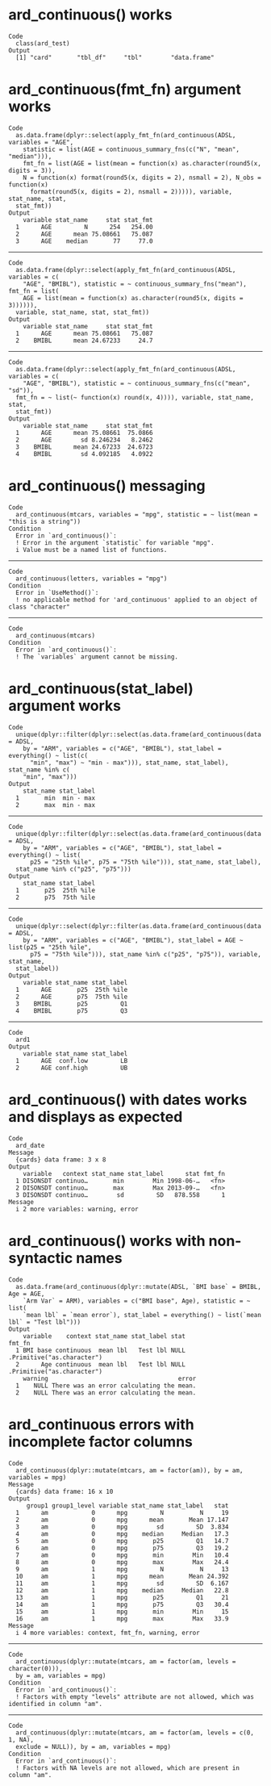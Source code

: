 # ard_continuous() works

    Code
      class(ard_test)
    Output
      [1] "card"       "tbl_df"     "tbl"        "data.frame"

# ard_continuous(fmt_fn) argument works

    Code
      as.data.frame(dplyr::select(apply_fmt_fn(ard_continuous(ADSL, variables = "AGE",
        statistic = list(AGE = continuous_summary_fns(c("N", "mean", "median"))),
        fmt_fn = list(AGE = list(mean = function(x) as.character(round5(x, digits = 3)),
        N = function(x) format(round5(x, digits = 2), nsmall = 2), N_obs = function(x)
          format(round5(x, digits = 2), nsmall = 2))))), variable, stat_name, stat,
      stat_fmt))
    Output
        variable stat_name     stat stat_fmt
      1      AGE         N      254   254.00
      2      AGE      mean 75.08661   75.087
      3      AGE    median       77     77.0

---

    Code
      as.data.frame(dplyr::select(apply_fmt_fn(ard_continuous(ADSL, variables = c(
        "AGE", "BMIBL"), statistic = ~ continuous_summary_fns("mean"), fmt_fn = list(
        AGE = list(mean = function(x) as.character(round5(x, digits = 3)))))),
      variable, stat_name, stat, stat_fmt))
    Output
        variable stat_name     stat stat_fmt
      1      AGE      mean 75.08661   75.087
      2    BMIBL      mean 24.67233     24.7

---

    Code
      as.data.frame(dplyr::select(apply_fmt_fn(ard_continuous(ADSL, variables = c(
        "AGE", "BMIBL"), statistic = ~ continuous_summary_fns(c("mean", "sd")),
      fmt_fn = ~ list(~ function(x) round(x, 4)))), variable, stat_name, stat,
      stat_fmt))
    Output
        variable stat_name     stat stat_fmt
      1      AGE      mean 75.08661  75.0866
      2      AGE        sd 8.246234   8.2462
      3    BMIBL      mean 24.67233  24.6723
      4    BMIBL        sd 4.092185   4.0922

# ard_continuous() messaging

    Code
      ard_continuous(mtcars, variables = "mpg", statistic = ~ list(mean = "this is a string"))
    Condition
      Error in `ard_continuous()`:
      ! Error in the argument `statistic` for variable "mpg".
      i Value must be a named list of functions.

---

    Code
      ard_continuous(letters, variables = "mpg")
    Condition
      Error in `UseMethod()`:
      ! no applicable method for 'ard_continuous' applied to an object of class "character"

---

    Code
      ard_continuous(mtcars)
    Condition
      Error in `ard_continuous()`:
      ! The `variables` argument cannot be missing.

# ard_continuous(stat_label) argument works

    Code
      unique(dplyr::filter(dplyr::select(as.data.frame(ard_continuous(data = ADSL,
        by = "ARM", variables = c("AGE", "BMIBL"), stat_label = everything() ~ list(c(
          "min", "max") ~ "min - max"))), stat_name, stat_label), stat_name %in% c(
        "min", "max")))
    Output
        stat_name stat_label
      1       min  min - max
      2       max  min - max

---

    Code
      unique(dplyr::filter(dplyr::select(as.data.frame(ard_continuous(data = ADSL,
        by = "ARM", variables = c("AGE", "BMIBL"), stat_label = everything() ~ list(
          p25 = "25th %ile", p75 = "75th %ile"))), stat_name, stat_label),
      stat_name %in% c("p25", "p75")))
    Output
        stat_name stat_label
      1       p25  25th %ile
      2       p75  75th %ile

---

    Code
      unique(dplyr::select(dplyr::filter(as.data.frame(ard_continuous(data = ADSL,
        by = "ARM", variables = c("AGE", "BMIBL"), stat_label = AGE ~ list(p25 = "25th %ile",
          p75 = "75th %ile"))), stat_name %in% c("p25", "p75")), variable, stat_name,
      stat_label))
    Output
        variable stat_name stat_label
      1      AGE       p25  25th %ile
      2      AGE       p75  75th %ile
      3    BMIBL       p25         Q1
      4    BMIBL       p75         Q3

---

    Code
      ard1
    Output
        variable stat_name stat_label
      1      AGE  conf.low         LB
      2      AGE conf.high         UB

# ard_continuous() with dates works and displays as expected

    Code
      ard_date
    Message
      {cards} data frame: 3 x 8
    Output
        variable   context stat_name stat_label      stat fmt_fn
      1 DISONSDT continuo…       min        Min 1998-06-…   <fn>
      2 DISONSDT continuo…       max        Max 2013-09-…   <fn>
      3 DISONSDT continuo…        sd         SD   878.558      1
    Message
      i 2 more variables: warning, error

# ard_continuous() works with non-syntactic names

    Code
      as.data.frame(ard_continuous(dplyr::mutate(ADSL, `BMI base` = BMIBL, Age = AGE,
        `Arm Var` = ARM), variables = c("BMI base", Age), statistic = ~ list(
        `mean lbl` = `mean error`), stat_label = everything() ~ list(`mean lbl` = "Test lbl")))
    Output
        variable    context stat_name stat_label stat                     fmt_fn
      1 BMI base continuous  mean lbl   Test lbl NULL .Primitive("as.character")
      2      Age continuous  mean lbl   Test lbl NULL .Primitive("as.character")
        warning                                    error
      1    NULL There was an error calculating the mean.
      2    NULL There was an error calculating the mean.

# ard_continuous errors with incomplete factor columns

    Code
      ard_continuous(dplyr::mutate(mtcars, am = factor(am)), by = am, variables = mpg)
    Message
      {cards} data frame: 16 x 10
    Output
         group1 group1_level variable stat_name stat_label   stat
      1      am            0      mpg         N          N     19
      2      am            0      mpg      mean       Mean 17.147
      3      am            0      mpg        sd         SD  3.834
      4      am            0      mpg    median     Median   17.3
      5      am            0      mpg       p25         Q1   14.7
      6      am            0      mpg       p75         Q3   19.2
      7      am            0      mpg       min        Min   10.4
      8      am            0      mpg       max        Max   24.4
      9      am            1      mpg         N          N     13
      10     am            1      mpg      mean       Mean 24.392
      11     am            1      mpg        sd         SD  6.167
      12     am            1      mpg    median     Median   22.8
      13     am            1      mpg       p25         Q1     21
      14     am            1      mpg       p75         Q3   30.4
      15     am            1      mpg       min        Min     15
      16     am            1      mpg       max        Max   33.9
    Message
      i 4 more variables: context, fmt_fn, warning, error

---

    Code
      ard_continuous(dplyr::mutate(mtcars, am = factor(am, levels = character(0))),
      by = am, variables = mpg)
    Condition
      Error in `ard_continuous()`:
      ! Factors with empty "levels" attribute are not allowed, which was identified in column "am".

---

    Code
      ard_continuous(dplyr::mutate(mtcars, am = factor(am, levels = c(0, 1, NA),
      exclude = NULL)), by = am, variables = mpg)
    Condition
      Error in `ard_continuous()`:
      ! Factors with NA levels are not allowed, which are present in column "am".


